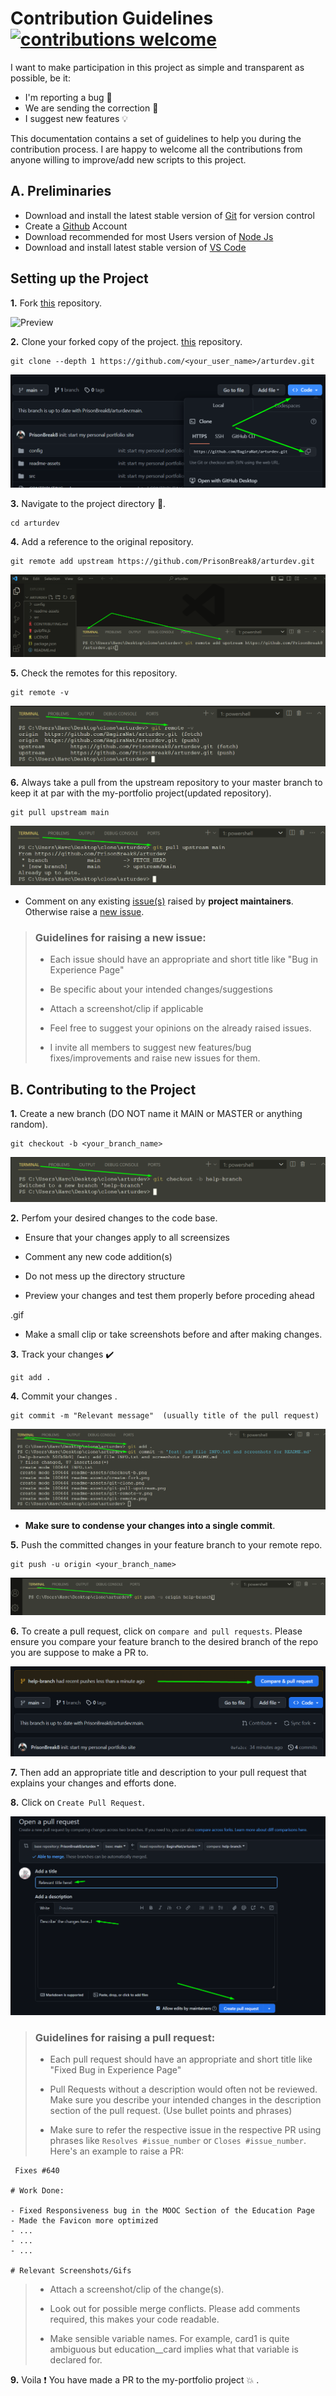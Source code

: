 # Contribution Guidelines [![contributions welcome](https://img.shields.io/badge/contributions-welcome-brightgreen.svg?style=flat)](https://github.com/PrisonBreak8/arturdev/issues)

I want to make participation in this project as simple and transparent as possible, be it:

- I'm reporting a bug 🐛
- We are sending the correction 🔎
- I suggest new features 💡

This documentation contains a set of guidelines to help you during the contribution process. I are happy to welcome all the contributions from anyone willing to improve/add new scripts to this project.


## A. Preliminaries

- Download and install the latest stable version of [Git](https://git-scm.com/downloads)  for version control
- Create a [Github](https://github.com/join) Account 
- Download recommended for most Users version of [Node Js](https://nodejs.org/en/download)
- Download and install latest stable version of [VS Code](https://code.visualstudio.com/download)

## Setting up the Project
**1.**  Fork [this](https://github.com/PrisonBreak8/arturdev) repository.

![Preview](./readme-assets/fork.png)

**2.**  Clone your forked copy of the project. [this](https://github.com/PrisonBreak8/arturdev) repository.
```
git clone --depth 1 https://github.com/<your_user_name>/arturdev.git
```
![Preview](./readme-assets/git-clone.png)

**3.** Navigate to the project directory 📁.
```
cd arturdev
```
**4.** Add a reference to the original repository.
```
git remote add upstream https://github.com/PrisonBreak8/arturdev.git
```
![Preview](./readme-assets/git-remote.png)

**5.** Check the remotes for this repository.
```
git remote -v
```
![Preview](./readme-assets/git-remote-v.png)

**6.** Always take a pull from the upstream repository to your master branch to keep it at par with the my-portfolio project(updated repository).
```
git pull upstream main
```
![Preview](./readme-assets/git-pull-upstream.png)

- Comment on any existing [issue(s)](https://github.com/PrisonBreak8/arturdev/issues) raised by **project maintainers**. Otherwise raise a [new issue](https://github.com/PrisonBreak8/arturdev/issues/new).

> ### Guidelines for raising a new issue:
>
> - Each issue should have an appropriate and short title like "Bug in Experience Page"
> 
> - Be specific about your intended changes/suggestions
>
> - Attach a screenshot/clip if applicable
>
> - Feel free to suggest your opinions on the already raised issues.
>
> - I invite all members to suggest new features/bug fixes/improvements and raise new issues for them.
>

##  B. Contributing to the Project
**1.** Create a new branch (DO NOT name it MAIN or MASTER or anything random).
```
git checkout -b <your_branch_name>
```
![Preview](./readme-assets/checkout-b.png)

**2.** Perfom your desired changes to the code base.

- Ensure that your changes apply to all screensizes

 - Comment any new code addition(s)

- Do not mess up the directory structure

- Preview your changes and test them properly before proceding ahead 

.gif

- Make a small clip or take screenshots before and after making changes.

**3.** Track your changes ✔️ 
```
git add . 
```

**4.** Commit your changes .
```
git commit -m "Relevant message"  (usually title of the pull request)
```
![Preview](./readme-assets/example-commit.png)

- **Make sure to condense your changes into a single commit**.

**5.** Push the committed changes in your feature branch to your remote repo.
```
git push -u origin <your_branch_name>
```
![Preview](./readme-assets/git-push-u.png)

**6.** To create a pull request, click on `compare and pull requests`. Please ensure you compare your feature branch to the desired branch of the repo you are suppose to make a PR to.

![Preview](./readme-assets/compare&pull.png)

**7.** Then add an appropriate title and description to your pull request that explains your changes and efforts done.


**8.** Click on `Create Pull Request`.

![Preview](./readme-assets/create-pull-request.png)

> ### Guidelines for raising a pull request:
>
> - Each pull request should have an appropriate and short title like "Fixed Bug in Experience Page"
>
> - Pull Requests without a description would often not be reviewed. Make sure you describe your intended changes in the description section of the pull request. (Use bullet points and phrases)
>
> - Make sure to refer the respective issue in the respective PR using phrases like `Resolves #issue_number` or `Closes #issue_number`.  Here's an example to raise a PR:
```
 Fixes #640

# Work Done:

- Fixed Responsiveness bug in the MOOC Section of the Education Page
- Made the Favicon more optimized
- ...
- ...
- ...

# Relevant Screenshots/Gifs
```

> - Attach a screenshot/clip of the change(s).
>
> - Look out for possible merge conflicts. Please add comments required, this makes your code readable.
>
>- Make sensible variable names. For example, card1 is quite ambiguous but education__card implies what that variable is declared for.


**9.** Voila ❗ You have made a PR to the my-portfolio project 💥 . 











